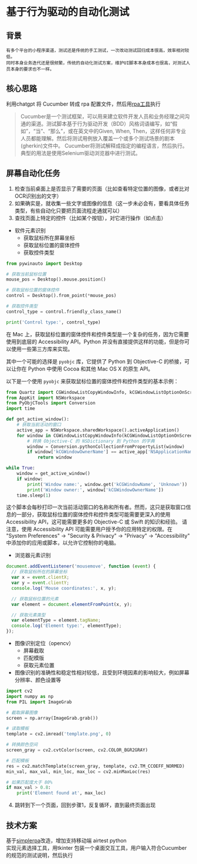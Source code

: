 # 基于行为驱动的自动化测试
## 背景
    有多个平台的小程序渠道，测试还是传统的手工测试，一次改动测试回归成本很高，效率相对较低。        
    同时本身业务迭代还是很频繁，传统的自动化测试方案，维护UI脚本本身成本也很高，对测试人员本身的要求也不一样。          
## 核心思路
利用chatgpt 将 Cucumber 转成 rpa 配置文件，然后用[rpa工具](https://github.com/songofhawk/simplerpa/tree/main)执行

> Cucumber是一个测试框架，可以用来建立软件开发人员和业务经理之间沟通的渠道。测试脚本基于行为驱动开发（BDD）风格词语编写，如“假如”，“当”、“那么”，或在英文中的Given, When, Then，这样任何非专业人员都能理解。然后将测试用例放入覆盖一个或多个测试场景的剧本(gherkin)文件中。 Cucumber将测试解释成指定的编程语言，然后执行。典型的用法是使用Selenium驱动浏览器中进行测试。

## 屏幕自动化任务
1. 检查当前桌面上是否显示了需要的页面（比如查看特定位置的图像，或者比对OCR识别出的文字）
2. 如果确实是，就收集一些文字或图像的信息（这一步未必会有，要看具体任务类型，有些自动化只要把页面流程走通就可以）
3. 查找页面上特定的控件（比如某个按钮），对它进行操作（如点击）
- 软件元素识别
    - 获取鼠标所在屏幕坐标
    - 获取鼠标位置的窗体控件
    - 获取控件类型
```python
from pywinauto import Desktop

# 获取当前鼠标位置
mouse_pos = Desktop().mouse.position()

# 获取鼠标位置的窗体控件
control = Desktop().from_point(*mouse_pos)

# 获取控件类型
control_type = control.friendly_class_name()

print('Control type:', control_type)
```
在 Mac 上，获取鼠标位置的窗体控件和控件类型是一个复杂的任务，因为它需要使用到底层的 Accessibility API。Python 并没有直接提供这样的功能，但是你可以使用一些第三方库来实现。

其中一个可能的选择是 `pyobjc` 库，它提供了 Python 到 Objective-C 的桥接，可以让你在 Python 中使用 Cocoa 和其他 Mac OS X 的原生 API。

以下是一个使用 `pyobjc` 来获取鼠标位置的窗体控件和控件类型的基本示例：

```python
from Quartz import CGWindowListCopyWindowInfo, kCGWindowListOptionOnScreenOnly, kCGNullWindowID
from AppKit import NSWorkspace
from PyObjCTools import Conversion
import time

def get_active_window():
    # 获取当前活动的窗口
    active_app = NSWorkspace.sharedWorkspace().activeApplication()
    for window in CGWindowListCopyWindowInfo(kCGWindowListOptionOnScreenOnly, kCGNullWindowID):
        # 转换 Objective-C 的 NSDictionary 到 Python 的字典
        window = Conversion.pythonCollectionFromPropertyList(window)
        if window['kCGWindowOwnerName'] == active_app['NSApplicationName']:
            return window

while True:
    window = get_active_window()
    if window:
        print('Window name:', window.get('kCGWindowName', 'Unknown'))
        print('Window owner:', window['kCGWindowOwnerName'])
    time.sleep(1)
```

这个脚本会每秒打印一次当前活动窗口的名称和所有者。然而，这只是获取窗口信息的一部分，获取鼠标位置的窗体控件和控件类型可能需要更深入的使用 Accessibility API，这可能需要更多的 Objective-C 或 Swift 的知识和经验。
请注意，使用 Accessibility API 可能需要用户授予你的应用特定的权限。在 "System Preferences" -> "Security & Privacy" -> "Privacy" -> "Accessibility" 中添加你的应用或脚本，以允许它控制你的电脑。

- 浏览器元素识别

```js
document.addEventListener('mousemove', function (event) {
  // 获取鼠标所在的屏幕坐标
  var x = event.clientX;
  var y = event.clientY;
  console.log('Mouse coordinates:', x, y);

  // 获取鼠标位置的元素
  var element = document.elementFromPoint(x, y);

  // 获取元素类型
  var elementType = element.tagName;
  console.log('Element type:', elementType);
});
```

- 图像识别定位（opencv）
    - 屏幕截取
    - 匹配模版
    - 获取元素位置
- 图像识别的准确性和稳定性相对较低，且受到环境因素的影响较大，例如屏幕分辨率、颜色设置等

```python
import cv2
import numpy as np
from PIL import ImageGrab

# 截取屏幕图像
screen = np.array(ImageGrab.grab())

# 读取模板
template = cv2.imread('template.png', 0)

# 转换颜色空间
screen_gray = cv2.cvtColor(screen, cv2.COLOR_BGR2GRAY)

# 匹配模板
res = cv2.matchTemplate(screen_gray, template, cv2.TM_CCOEFF_NORMED)
min_val, max_val, min_loc, max_loc = cv2.minMaxLoc(res)

# 如果匹配度大于 80%
if max_val > 0.8:
    print('Element found at', max_loc)
```
4. 跳转到下一个页面，回到步骤1，反复循环，直到最终页面出现


## 技术方案
基于[simplerpa](https://github.com/songofhawk/simplerpa)改造，增加支持移动端 airtest python             
实现元素选择工具，用tkinter 包装一个桌面交互工具，用户输入符合Cucumber的规范的测试说明，然后执行              